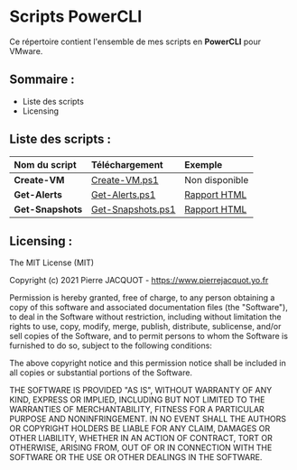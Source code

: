 # Scripts PowerCLI
Ce répertoire contient l'ensemble de mes scripts en **PowerCLI** pour VMware.

## Sommaire :
- Liste des scripts
- Licensing

## Liste des scripts :
| Nom du script | Téléchargement | Exemple |
|:---|:---|:---|
| **Create-VM** | [Create-VM.ps1](Create-VM/Create-VM.ps1) | Non disponible |
| **Get-Alerts** | [Get-Alerts.ps1](Get-Alerts/Get-Alerts.ps1) | [Rapport HTML](https://www.pierrejacquot.go.yo.fr/scripts/Get-Alerts/2021-03-17-Alerts-Report.html) |
| **Get-Snapshots** | [Get-Snapshots.ps1](Get-Snapshots/Get-Snapshots.ps1) | [Rapport HTML](https://www.pierrejacquot.go.yo.fr/scripts/Get-Snapshots/2021-03-17-Snapshots-Report.html) |

## Licensing :
The MIT License (MIT)

Copyright (c) 2021 Pierre JACQUOT - https://www.pierrejacquot.yo.fr

Permission is hereby granted, free of charge, to any person obtaining a copy
of this software and associated documentation files (the "Software"), to deal
in the Software without restriction, including without limitation the rights
to use, copy, modify, merge, publish, distribute, sublicense, and/or sell
copies of the Software, and to permit persons to whom the Software is
furnished to do so, subject to the following conditions:

The above copyright notice and this permission notice shall be included in all
copies or substantial portions of the Software.

THE SOFTWARE IS PROVIDED "AS IS", WITHOUT WARRANTY OF ANY KIND, EXPRESS OR
IMPLIED, INCLUDING BUT NOT LIMITED TO THE WARRANTIES OF MERCHANTABILITY,
FITNESS FOR A PARTICULAR PURPOSE AND NONINFRINGEMENT. IN NO EVENT SHALL THE
AUTHORS OR COPYRIGHT HOLDERS BE LIABLE FOR ANY CLAIM, DAMAGES OR OTHER
LIABILITY, WHETHER IN AN ACTION OF CONTRACT, TORT OR OTHERWISE, ARISING FROM,
OUT OF OR IN CONNECTION WITH THE SOFTWARE OR THE USE OR OTHER DEALINGS IN THE
SOFTWARE.
